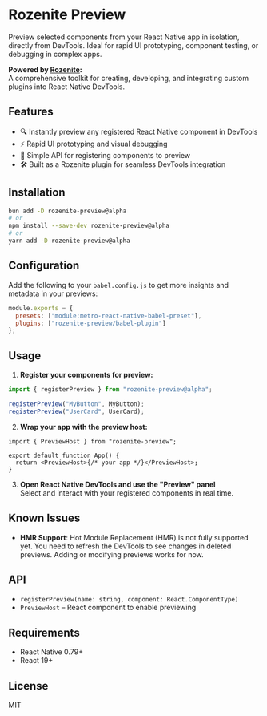 # Rozenite Preview

Preview selected components from your React Native app in isolation, directly from DevTools. Ideal for rapid UI prototyping, component testing, or debugging in complex apps.

**Powered by [Rozenite](https://github.com/callstackincubator/rozenite):**  
A comprehensive toolkit for creating, developing, and integrating custom plugins into React Native DevTools.

## Features

- 🔍 Instantly preview any registered React Native component in DevTools
- ⚡ Rapid UI prototyping and visual debugging
- 🧩 Simple API for registering components to preview
- 🛠️ Built as a Rozenite plugin for seamless DevTools integration

## Installation

```sh
bun add -D rozenite-preview@alpha
# or
npm install --save-dev rozenite-preview@alpha
# or
yarn add -D rozenite-preview@alpha
```

## Configuration

Add the following to your `babel.config.js` to get more insights and metadata in your previews:

```js
module.exports = {
  presets: ["module:metro-react-native-babel-preset"],
  plugins: ["rozenite-preview/babel-plugin"]
};
```

## Usage

1. **Register your components for preview:**

```ts
import { registerPreview } from "rozenite-preview@alpha";

registerPreview("MyButton", MyButton);
registerPreview("UserCard", UserCard);
```

2. **Wrap your app with the preview host:**

```tsx
import { PreviewHost } from "rozenite-preview";

export default function App() {
  return <PreviewHost>{/* your app */}</PreviewHost>;
}
```

3. **Open React Native DevTools and use the "Preview" panel**  
   Select and interact with your registered components in real time.

## Known Issues

- **HMR Support**: Hot Module Replacement (HMR) is not fully supported yet. You need to refresh the DevTools to see changes in deleted previews. Adding or modifying previews works for now.

## API

- `registerPreview(name: string, component: React.ComponentType)`
- `PreviewHost` – React component to enable previewing

## Requirements

- React Native 0.79+
- React 19+

## License

MIT

